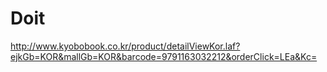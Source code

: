 # Doit
http://www.kyobobook.co.kr/product/detailViewKor.laf?ejkGb=KOR&mallGb=KOR&barcode=9791163032212&orderClick=LEa&Kc=